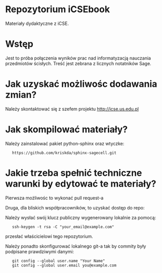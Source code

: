 Repozytorium iCSEbook 
=====================

Materiały dydaktyczne z iCSE. 


Wstęp
=====

Jest to próba połączenia wyników prac nad informatyzacją nauczania
przedmiotów ścisłych. Treść jest zebrana z licznych notatników Sage.


Jak uzyskać możliwośc dodawania zmian?
=====================================

Należy skontaktować się z szefem projektu http://icse.us.edu.pl


Jak skompilować materiały?
==========================

Należy zainstalować pakiet python-sphinx oraz wtyczke: 

       https://github.com/kriskda/sphinx-sagecell.git

Jakie trzeba spełnić techniczne warunki by edytować te materiały?
=================================================================

Pierwsza możliwośc to wykonać pull request-a

Druga, dla bliskich współpracowników,  to uzyskać dostęp do repo:

Należy wysłać swój klucz publiczny wygenerowany lokalnie za pomocą:

       ssh-keygen -t rsa -C "your_email@example.com"

przesłać właścicielowi tego repozytorium.  

Należy ponadto skonfigurować lokalnego git-a tak by commity były podpisane prawdziwymi danymi:

       git config --global user.name "Your Name"
       git config --global user.email you@example.com
